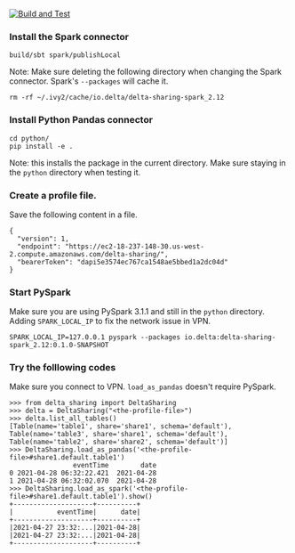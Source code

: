 

[![Build and Test](https://github.com/delta-io/delta-sharing/actions/workflows/build-and-test.yml/badge.svg)](https://github.com/delta-io/delta-sharing/actions/workflows/build-and-test.yml)

### Install the Spark connector

```
build/sbt spark/publishLocal
```

Note: Make sure deleting the following directory when changing the Spark connector. Spark's `--packages` will cache it. 

```
rm -rf ~/.ivy2/cache/io.delta/delta-sharing-spark_2.12
```

### Install Python Pandas connector

```
cd python/
pip install -e .
```

Note: this installs the package in the current directory. Make sure staying in the `python` directory when testing it.

### Create a profile file.

Save the following content in a file.

```
{
  "version": 1,
  "endpoint": "https://ec2-18-237-148-30.us-west-2.compute.amazonaws.com/delta-sharing/",
  "bearerToken": "dapi5e3574ec767ca1548ae5bbed1a2dc04d"
}
```

### Start PySpark

Make sure you are using PySpark 3.1.1 and still in the `python` directory. Adding `SPARK_LOCAL_IP` to fix the network issue in VPN.

```
SPARK_LOCAL_IP=127.0.0.1 pyspark --packages io.delta:delta-sharing-spark_2.12:0.1.0-SNAPSHOT
```

### Try the folllowing codes

Make sure you connect to VPN. `load_as_pandas` doesn't require PySpark.

```
>>> from delta_sharing import DeltaSharing
>>> delta = DeltaSharing("<the-profile-file>")
>>> delta.list_all_tables()
[Table(name='table1', share='share1', schema='default'), Table(name='table3', share='share1', schema='default'), Table(name='table2', share='share2', schema='default')]
>>> DeltaSharing.load_as_pandas('<the-profile-file>#share1.default.table1')
                eventTime        date
0 2021-04-28 06:32:22.421  2021-04-28
1 2021-04-28 06:32:02.070  2021-04-28
>>> DeltaSharing.load_as_spark('<the-profile-file>#share1.default.table1').show()
+--------------------+----------+                                               
|           eventTime|      date|
+--------------------+----------+
|2021-04-27 23:32:...|2021-04-28|
|2021-04-27 23:32:...|2021-04-28|
+--------------------+----------+
```

